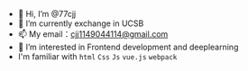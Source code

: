 - 👋 Hi, I’m @77cjj
- 🌱 I’m currently exchange in UCSB
- 📫 My email：cjj1149044114@gmail.com
- 👀 I’m interested in Frontend development and deeplearning
- I'm familiar with `html` `Css` `Js` `vue.js` `webpack`  
